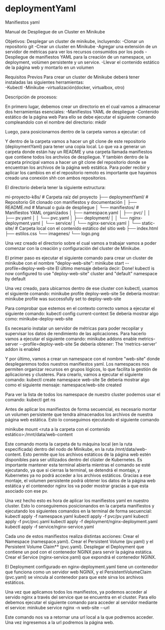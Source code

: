 # deploymentYaml
Manifiestos yaml

Manual de Despliegue de un Cluster en Minikube

Objetivos: 
Desplegar un cluster de minikube, incluyendo: 
-Clonar un repositorio git 
-Crear un cluster en Minikube
-Agregar una extensión de un servidor de métricas para ver los recursos consumidos por los pods 
-Despliegue de manifiestos YAML para la creación de un namespace, un deployment, volúmen persistente y un service.
-Llevar el contenido estático de la página web y montarlo en un volumen

Requisitos Previos
Para crear un cluster de Minikube deberá tener instaladas las siguientes herramientas:  
-Kubectl 
-Minikube 
-virtualización(docker, virtualbox, otro) 

Descripción de procesos: 

En primero lugar, debemos crear un directorio en el cual vamos a almacenar dos herramientas esenciales: 
-Manifiestos YAML de despliegue 
-Contenido estático de la página web
Para ello se debe ejecutar el siguiente comando compleandolo con el nombre del directorio: 
mkdir <nombre-del-directorio> 

Luego, para posicionarnos dentro de la carpeta vamos a ejecutar: 
cd <nombre-del-directorio> 

Y dentro de la carpeta vamos a hacer un git clone de este repositorio (deploymentYaml) para tener una copia local. Lo que va a generar un carpeta donde están hay un README y una carpeta llamada manifiestos que contiene todos los archvios de despliegue. 
Y también dentro de la carpeta principal vamos a hacer un git clone del repositorio donde se encuentran los archivos de la página web estática. 
Para poder recibir y aplicar los cambios en el el repositorio remoto es importante que hayamos creado una conexión shh con ambos repositorios.

El directorio debería tener la siguiente estructura: 

mi-proyecto-k8s/                  # Carpeta raíz del proyecto
├── deploymentYaml/               # Repositorio Git clonado con manifiestos y documentación
│   ├── README.md                 # Manual o guía de despliegue
│   └── manifiestos/              # Manifiestos YAML organizados
│       ├── namespace.yaml
│       ├── pvc/
│       │   ├── pv.yaml
│       │   └── pvc.yaml
│       ├── deployment/
│       │   └── nginx-deployment.yaml
│       └── service/
│           └── nginx-service.yaml
│
└── static-site/                  # Carpeta local con el contenido estático del sitio web
    ├── index.html
    ├── estilos.css
    └── imagenes/
        └── logo.png

Una vez creado el directorio sobre el cual vamos a trabajar vamos a poder comenzar con la creación y configuración del cluster de Minikube.   

El primer paso es ejecutar el siguiente comando para crear un cluster de minikube con el nombre "deploy-web-site": 
minikube start --profile=deploy-web-site
El último mensaje debería decir: 
Done! kubectl is now configured to use "deploy-web-site" cluster and "default" namespace by default  

Una vez creado, para ubicarnos dentro de ese cluster con kubectl, usamos el siguiente comando: 
minikube profile deploy-web-site
Se debería mostrar: 
 minikube profile was successfully set to deploy-web-site

Para comprobar que estemos en el contexto correcto vamos a ejecutar el siguiente comando: 
kubectl config current-context
Se debería mostrar algo como: 
minikube-deploy-web-site

Es necesario instalar un servidor de métricas para poder recopilar y supervisar los datos de rendimiento de las aplicaciones. Para hacerlo vamos a ejecutar el siguiente comando: 
minikube addons enable metrics-server --profile=deploy-web-site
Se debería obtener: 
The 'metrics-server' addon is enabled
 
Y por último, vamos a crear un namespace con el nombre "web-site" donde desplegaremos todos nuestros manifiestos yaml. Los namespaces nos permiten organizar recursos en grupos lógicos, lo que facilita la gestión de aplicaciones y clusteres. Para crearlo, vamos a ejecutar el siguiente comando:
kubectl create namespace web-site
Se debería mostrar algo como el siguiente mensaje: 
namespace/web-site created

Para ver la lista de todos los namespace de nuestro cluster podemos usar el comando: 
kubectl get ns 

Antes de aplicar los manifiestos de forma secuencial, es necesario montar un volumen persistente que tendra almacenados los archivos de nuestra página web estática. Esto lo conseguimos ejecutando el siguiente comando 

minikube mount <ruta a la carpeta con el contenido estático>:/mnt/data/web-content

Este comando monta la carpeta de tu máquina local (en la ruta especificada) dentro del nodo de Minikube, en la ruta /mnt/data/web-content. Esto permite que los archivos estáticos de la página web estén disponibles para ser utilizados dentro del clúster de Kubernetes. Es importante mantener esta terminal abierta mientras el comando se esté ejecutando, ya que si cierras la terminal, se detendrá el montaje, y Kubernetes ya no podrá acceder a los archivos estáticos.
Gracias a ese montaje, el volumen persistente podrá obtener los datos de la página web estática y el contenedor nginx los va poder mostrar gracias a que esta asociado con ese pv. 


Una vez hecho esto es hora de aplicar los manifiestos yaml en nuestro cluster. Esto lo conseguiremos posicionandos en la carpeta manifiestos y ejecutando los siguientes comandos en la terminal de forma secuencial: 
kubectl apply -f namespace.yaml
kubectl apply -f pvc/pv.yaml
kubectl apply -f pvc/pvc.yaml
kubectl apply -f deployment/nginx-deployment.yaml
kubectl apply -f service/nginx-service.yaml

Cada uno de estos manifiestos realiza distintas acciones: 
    Crear el Namespace (namespace.yaml).
    Crear el Persistent Volume (pv.yaml) y el Persistent Volume Claim** (pvc.yaml).
    Desplegar el Deployment que contiene un pod con el contenedor NGINX para servir la página estática.
    Crear el Service (nginx-service.yaml) que expondrá el contenedor NGINX.

El Deployment configurado en nginx-deployment.yaml tiene un contenedor que funciona como un servidor web NGINX, y el PersistentVolumeClaim (pvc.yaml) se vincula al contenedor para que este sirva los archivos estáticos.

Una vez que aplicamos todos los manifiestos, ya podemos acceder al servido nginx a través del service que se encuentra en el cluster. 
Para ello debemos ejecutar el siguiente comando para acceder al servidor mediante el service: 
minikube service nginx -n web-site --url

Este comando nos va a retornar una url local a la que podremos acceder. Una vez ingresemos a la url podremos la página web. 
